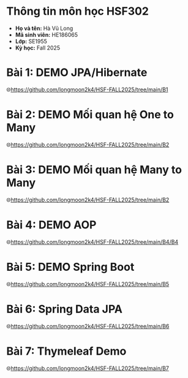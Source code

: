 # Thông tin môn học HSF302

- **Họ và tên:** Hà Vũ Long
- **Mã sinh viên:** HE186065
- **Lớp:** SE1955
- **Kỳ học:** Fall 2025
# Bài 1: DEMO JPA/Hibernate
🌐https://github.com/longmoon2k4/HSF-FALL2025/tree/main/B1

# Bài 2: DEMO Mối quan hệ One to Many 
🌐https://github.com/longmoon2k4/HSF-FALL2025/tree/main/B2

# Bài 3: DEMO Mối quan hệ Many to Many
🌐https://github.com/longmoon2k4/HSF-FALL2025/tree/main/B2

# Bài 4: DEMO AOP
🌐https://github.com/longmoon2k4/HSF-FALL2025/tree/main/B4/B4

# Bài 5: DEMO Spring Boot
🌐https://github.com/longmoon2k4/HSF-FALL2025/tree/main/B5

# Bài 6: Spring Data JPA
🌐https://github.com/longmoon2k4/HSF-FALL2025/tree/main/B6

# Bài 7: Thymeleaf Demo
🌐https://github.com/longmoon2k4/HSF-FALL2025/tree/main/B7